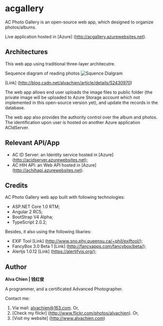 # acgallery
AC Photo Gallery is an open-source web app, which designed to organize photos/albums.

Live application hosted in [Azure] (http://acgallery.azurewebsites.net).

## Architectures
This web app using traditional three-layer architecutre.

Sequence diagram of reading photos 
![Squence Dialgram](https://github.com/alvachien/acgallery/blob/master/SequenceDrm.PNG)

[Link] (http://blog.csdn.net/alvachien/article/details/52430970)


The web app allows end user uploads the image files to public folder (the private image will be uploaded to Azure Storage account which not implemented in this open-source version yet), and update the records in the database.

The web app also provides the authority control over the album and photos. The identification upon user is hosted on another Azure application ACIdServer.

## Relevant API/App
- AC ID Server: an Identity service hosted in [Azure] (http://acidserver.azurewebsites.net);
- AC HIH API: an Web API hosted in [Azure] (http://achihapi.azurewebsites.net).

## Credits
AC Photo Gallery web app built with following technologies:
- ASP.NET Core 1.0 RTM;
- Angular 2 RC5;
- BootStrap V4 Alpha;
- TypeScript 2.0.2;

Besides, it also using the following libaries:
- EXIF Tool [Link] (http://www.sno.phy.queensu.ca/~phil/exiftool/);
- FancyBox 3.0 Beta 1 [Link] (http://fancyapps.com/fancybox/beta/);
- Alertjs 1.0.12 [Link] (https://alertifyjs.org/); 

## Author
**Alva Chien | 钱红俊**

A programmer, and a certificated Advanced Photographer.  
 
Contact me:

1. Via mail: alvachien@163.com. Or,
2. [Check my flickr] (http://www.flickr.com/photos/alvachien). Or,
3. [Visit my website] (http://www.alvachien.com)

